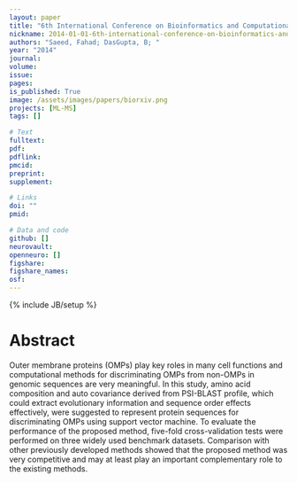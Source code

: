 ```yaml
---
layout: paper
title: "6th International Conference on Bioinformatics and Computational Biology (BICoB 2014)"
nickname: 2014-01-01-6th-international-conference-on-bioinformatics-and-computational-biology-bicob-2014
authors: "Saeed, Fahad; DasGupta, B; "
year: "2014"
journal: 
volume: 
issue:
pages: 
is_published: True
image: /assets/images/papers/biorxiv.png
projects: [ML-MS]
tags: []

# Text
fulltext:
pdf:
pdflink:
pmcid:
preprint: 
supplement:

# Links
doi: ""
pmid:

# Data and code
github: []
neurovault:
openneuro: []
figshare:
figshare_names:
osf:
---
```

{% include JB/setup %}

# Abstract

Outer membrane proteins (OMPs) play key roles in many cell functions and computational methods for discriminating OMPs from non-OMPs in genomic sequences are very meaningful. In this study, amino acid composition and auto covariance derived from PSI-BLAST profile, which could extract evolutionary information and sequence order effects effectively, were suggested to represent protein sequences for discriminating OMPs using support vector machine. To evaluate the performance of the proposed method, five-fold cross-validation tests were performed on three widely used benchmark datasets. Comparison with other previously developed methods showed that the proposed method was very competitive and may at least play an important complementary role to the existing methods.
